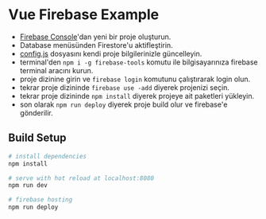 # Vue Firebase Example
- [Firebase Console](https://console.firebase.google.com/u/0/)'dan yeni bir proje oluşturun.
- Database menüsünden Firestore'u aktifleştirin.
- [config.js](https://github.com/ademilter/vue-firebase-example/blob/master/src/firebase/config.js) dosyasını kendi proje bilgilerinizle güncelleyin.
- terminal'den `npm i -g firebase-tools` komutu ile bilgisayarınıza firebase terminal aracını kurun.
- proje dizinine girin ve `firebase login` komutunu çalıştırarak login olun.
- tekrar proje dizininde `firebase use -add` diyerek projenizi seçin.
- tekrar proje dizininde `npm install` diyerek projeye ait paketleri yükleyin.
- son olarak `npm run deploy` diyerek proje build olur ve firebase'e gönderilir.

## Build Setup

``` bash
# install dependencies
npm install

# serve with hot reload at localhost:8080
npm run dev

# firebase hosting
npm run deploy
```
